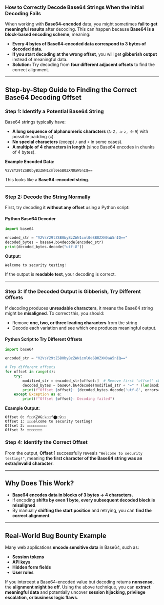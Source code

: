 ### **How to Correctly Decode Base64 Strings When the Initial Decoding Fails**

When working with **Base64-encoded** data, you might sometimes **fail to get meaningful results** after decoding. This can happen because **Base64 is a block-based encoding scheme**, meaning:
- **Every 4 bytes of Base64-encoded data correspond to 3 bytes of decoded data.**
- **If you start decoding at the wrong offset**, you will get **gibberish output** instead of meaningful data.
- **Solution:** Try decoding from **four different adjacent offsets** to find the correct alignment.

---

## **Step-by-Step Guide to Finding the Correct Base64 Decoding Offset**

### **Step 1: Identify a Potential Base64 String**
Base64 strings typically have:
- **A long sequence of alphanumeric characters** (`A-Z, a-z, 0-9`) with possible padding (`=`).
- **No special characters** (except `/` and `+` in some cases).
- **A multiple of 4 characters in length** (since Base64 encodes in chunks of 4 bytes).

**Example Encoded Data:**
```
V2VsY29tZSB0byBzZWN1cml0eSB0ZXN0aW5nIQ==
```
This looks like a **Base64-encoded string**.

---

### **Step 2: Decode the String Normally**
First, try decoding it **without any offset** using a Python script:

#### **Python Base64 Decoder**
```python
import base64

encoded_str = "V2VsY29tZSB0byBzZWN1cml0eSB0ZXN0aW5nIQ=="
decoded_bytes = base64.b64decode(encoded_str)
print(decoded_bytes.decode("utf-8"))
```
**Output:**
```
Welcome to security testing!
```
If the output is **readable text**, your decoding is correct.

---

### **Step 3: If the Decoded Output is Gibberish, Try Different Offsets**
If decoding produces **unreadable characters**, it means the Base64 string might be **misaligned**. To correct this, you should:
- Remove **one, two, or three leading characters** from the string.
- Decode each variation and see which one produces meaningful output.

#### **Python Script to Try Different Offsets**
```python
import base64

encoded_str = "V2VsY29tZSB0byBzZWN1cml0eSB0ZXN0aW5nIQ=="

# Try different offsets
for offset in range(4):
    try:
        modified_str = encoded_str[offset:]  # Remove first 'offset' characters
        decoded_bytes = base64.b64decode(modified_str + "=" * (len(modified_str) % 4))  # Add padding if needed
        print(f"Offset {offset}: {decoded_bytes.decode('utf-8', errors='ignore')}")
    except Exception as e:
        print(f"Offset {offset}: Decoding failed")
```

**Example Output:**
```
Offset 0: f☐☐KZ#G☐\☐☐f⬤☐9☐☐
Offset 1: ☐☐☐elcome to security testing!
Offset 2: ☐☐☐☐☐☐☐☐☐
Offset 3: ☐☐☐☐☐☐☐
```

### **Step 4: Identify the Correct Offset**
From the output, **Offset 1** successfully reveals `"Welcome to security testing!"`, meaning **the first character of the Base64 string was an extra/invalid character**.

---

## **Why Does This Work?**
- **Base64 encodes data in blocks of 3 bytes → 4 characters.**
- If encoding **shifts by even 1 byte**, **every subsequent decoded block is misaligned**.
- By manually **shifting the start position** and retrying, you can **find the correct alignment**.

---

## **Real-World Bug Bounty Example**
Many web applications **encode sensitive data** in Base64, such as:
- **Session tokens**  
- **API keys**  
- **Hidden form fields**  
- **User roles**  

If you intercept a Base64-encoded value but decoding returns **nonsense**, the **alignment might be off**. Using the above technique, you can **extract meaningful data** and potentially uncover **session hijacking, privilege escalation, or business logic flaws**.
